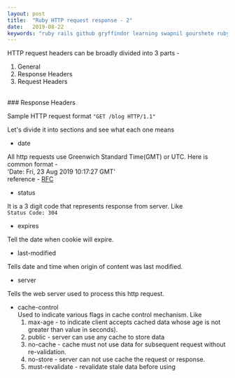 ```yaml
---
layout: post
title:  "Ruby HTTP request response - 2"
date:   2019-08-22
keywords: "ruby rails github gryffindor learning swapnil gourshete ruby on rails http https headers body response"
---
```

HTTP request headers can be broadly divided into 3 parts - 
1. General
2. Response Headers
3. Request Headers 

<br>
### Response Headers
<br>

Sample HTTP request format `"GET /blog HTTP/1.1"`

Let's divide it into sections and see what each one means


- date

All http requests use Greenwich Standard Time(GMT) or UTC. Here is common format -<br> 
'Date: Fri, 23 Aug 2019 10:17:27 GMT'<br>
reference - [RFC](http://tools.ietf.org/html/rfc7231#section-7.1.1.1)

- status

It is a 3 digit code that represents response from server. Like<br>
`Status Code: 304`

- expires

Tell the date when cookie will expire.

- last-modified

Tells date and time when origin of content was last modified.

- server

Tells the web server used to process this http request.

- cache-control <br>
Used to indicate various flags in cache control mechanism. Like 
  1. max-age - to indicate client accepts cached data whose age is not greater than value in seconds).
  2. public - server can use any cache to store data
  3. no-cache - cache must not use data for subsequent request without re-validation.
  4. no-store - server can not use cache the request or response.
  5. must-revalidate - revalidate stale data before using

<br>
